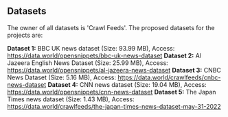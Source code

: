 ## Datasets 

The owner of all datasets is 'Crawl Feeds'. The proposed datasets for the projects are:


**Dataset 1:** BBC UK news dataset (Size: 93.99 MB), Access: https://data.world/opensnippets/bbc-uk-news-dataset 
**Dataset 2:** Al Jazeera English News Dataset (Size: 25.99 MB), Access: https://data.world/opensnippets/al-jazeera-news-dataset 
**Dataset 3:** CNBC News Dataset (Size: 5.16 MB), Access: https://data.world/crawlfeeds/cnbc-news-dataset 
**Dataset 4:** CNN news dataset (Size: 19.04 MB), Access: https://data.world/opensnippets/cnn-news-dataset 
**Dataset 5:** The Japan Times news dataset (Size: 1.43 MB), Access: https://data.world/crawlfeeds/the-japan-times-news-dataset-may-31-2022 


